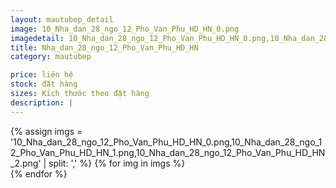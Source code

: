 ```yaml
---
layout: mautubep_detail
image: 10_Nha_dan_28_ngo_12_Pho_Van_Phu_HD_HN_0.png
imagedetail: 10_Nha_dan_28_ngo_12_Pho_Van_Phu_HD_HN_0.png,10_Nha_dan_28_ngo_12_Pho_Van_Phu_HD_HN_1.png,10_Nha_dan_28_ngo_12_Pho_Van_Phu_HD_HN_2.png
title: Nha_dan_28_ngo_12_Pho_Van_Phu_HD_HN
category: mautubep

price: liên hệ
stock: đặt hàng
sizes: Kích thước theo đặt hàng
description: |
---
```

<section class="no-padding" id="two">
	<div class="container-fluid">
	<div class="row-no-gutters">
	{% assign imgs = '10_Nha_dan_28_ngo_12_Pho_Van_Phu_HD_HN_0.png,10_Nha_dan_28_ngo_12_Pho_Van_Phu_HD_HN_1.png,10_Nha_dan_28_ngo_12_Pho_Van_Phu_HD_HN_2.png' | split: ',' %}
	{% for img in imgs %}
	   <div class="col-lg-6 col-sm-6 col-md-6"> 
			<a href="#" class="portfolio-box">
			<img src="{{site.baseurl}}/assets/images/tubep/{{img}}" class="image main" alt="">
			</a>
		</div>
	{% endfor %}			
	</div>
	</div>
</section>
